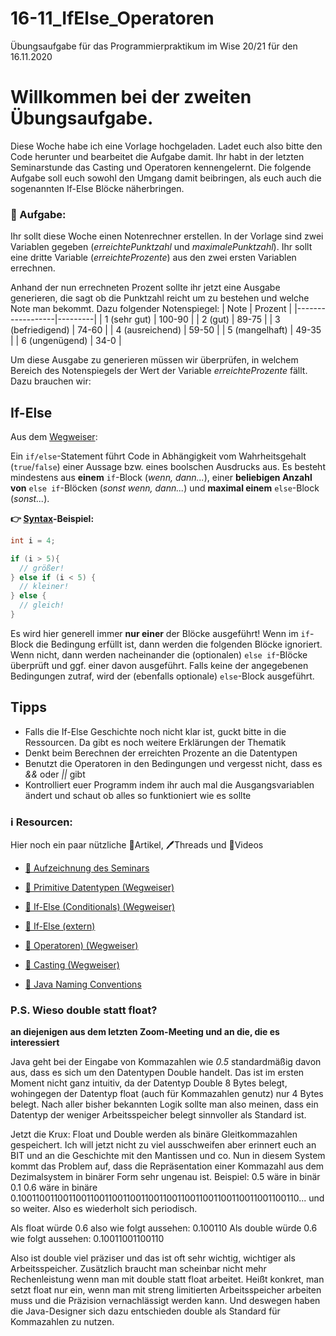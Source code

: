 # 16-11_IfElse_Operatoren
Übungsaufgabe für das Programmierpraktikum im Wise 20/21 für den 16.11.2020

# Willkommen bei der zweiten Übungsaufgabe.

Diese Woche habe ich eine Vorlage hochgeladen. Ladet euch also bitte den Code herunter und bearbeitet die Aufgabe damit.
Ihr habt in der letzten Seminarstunde das Casting und Operatoren kennengelernt. Die folgende Aufgabe soll euch sowohl den Umgang damit beibringen, als euch auch die sogenannten If-Else Blöcke näherbringen.

### 📝 Aufgabe:

Ihr sollt diese Woche einen Notenrechner erstellen. In der Vorlage sind zwei Variablen gegeben (*erreichtePunktzahl* und *maximalePunktzahl*). Ihr sollt eine dritte Variable (*erreichteProzente*) aus den zwei ersten Variablen errechnen.

Anhand der nun errechneten Prozent sollte ihr jetzt eine Ausgabe generieren, die sagt ob die Punktzahl reicht um zu bestehen und welche Note man bekommt. Dazu folgender Notenspiegel:
| Note             | Prozent |
|------------------|---------|
| 1 (sehr gut)     | 100-90  |
| 2 (gut)          | 89-75   |
| 3 (befriedigend) | 74-60   |
| 4 (ausreichend)  | 59-50   |
| 5 (mangelhaft)   | 49-35   |
| 6 (ungenügend)   | 34-0    |

Um diese Ausgabe zu generieren müssen wir überprüfen, in welchem Bereich des Notenspiegels der Wert der Variable *erreichteProzente* fällt. Dazu brauchen wir:

## If-Else
Aus dem [Wegweiser](https://github.com/DH-Cologne/java-wegweiser/blob/master/articles/Konditionale.md):

Ein `if/else`-Statement führt Code in Abhängigkeit vom Wahrheitsgehalt (`true`/`false`) einer Aussage bzw. eines boolschen Ausdrucks aus. Es besteht mindestens aus **einem** `if`-Block (_wenn, dann..._), einer **beliebigen Anzahl von** `else if`-Blöcken (_sonst wenn, dann..._) und **maximal einem** `else`-Block (_sonst..._). 

**:point_right: [Syntax](../Glossar.md#syntax)-Beispiel:**
```java
int i = 4;

if (i > 5){
  // größer!
} else if (i < 5) {
  // kleiner!
} else {
  // gleich!
}
```

Es wird hier generell immer **nur einer** der Blöcke ausgeführt! Wenn im `if`-Block die Bedingung erfüllt ist, dann werden die folgenden Blöcke ignoriert. Wenn nicht, dann werden nacheinander die (optionalen) `else if`-Blöcke überprüft und ggf. einer davon ausgeführt. Falls keine der angegebenen Bedingungen zutraf, wird der (ebenfalls optionale) `else`-Block ausgeführt.

## Tipps
- Falls die If-Else Geschichte noch nicht klar ist, guckt bitte in die Ressourcen. Da gibt es noch weitere Erklärungen der Thematik
- Denkt beim Berechnen der erreichten Prozente an die Datentypen
- Benutzt die Operatoren in den Bedingungen und vergesst nicht, dass es *&&* oder *||* gibt
- Kontrolliert euer Programm indem ihr auch mal die Ausgangsvariablen ändert und schaut ob alles so funktioniert wie es sollte

    
### ℹ️ Resourcen:
Hier noch ein paar nützliche 📃Artikel, 🖊️Threads und 🎥Videos

- [🎥 Aufzeichnung des Seminars](https://www.ilias.uni-koeln.de/ilias/ilias.php?ref_id=3638292&eid=3ebe7375-f969-4330-ad74-a1dbb784ec62&cmd=streamVideo&cmdClass=xoctplayergui&cmdNode=wn:os:17u:185&baseClass=ilrepositorygui)

- [📃 Primitive Datentypen (Wegweiser)](https://github.com/DH-Cologne/java-wegweiser/blob/master/articles/Datentypen.md)
- [📃 If-Else (Conditionals) (Wegweiser)](https://github.com/DH-Cologne/java-wegweiser/blob/master/articles/Konditionale.md)
- [📃 If-Else (extern)](https://www.java-programmieren.com/if-anweisung-java.php)
- [📃 Operatoren) (Wegweiser)](https://github.com/DH-Cologne/java-wegweiser/blob/master/articles/Operatoren.md)
- [📃 Casting (Wegweiser)](https://github.com/DH-Cologne/java-wegweiser/blob/master/articles/Casting.md)

- [📃 Java Naming Conventions](https://github.com/DH-Cologne/java-wegweiser/blob/master/articles/Naming-Conventions.md)

### P.S. Wieso double statt float?
**an diejenigen aus dem letzten Zoom-Meeting und an die, die es interessiert**

Java geht bei der Eingabe von Kommazahlen wie *0.5* standardmäßig davon aus, dass es sich um den Datentypen Double handelt.
Das ist im ersten Moment nicht ganz intuitiv, da der Datentyp Double 8 Bytes belegt, wohingegen der Datentyp float (auch für Kommazahlen genutz) nur 4 Bytes belegt. Nach aller bisher bekannten Logik sollte man also meinen, dass ein Datentyp der weniger Arbeitsspeicher belegt sinnvoller als Standard ist.

Jetzt die Krux:
Float und Double werden als binäre Gleitkommazahlen gespeichert. Ich will jetzt nicht zu viel ausschweifen aber erinnert euch an BIT und an die Geschichte mit den Mantissen und co. Nun in diesem System kommt das Problem auf, dass die Repräsentation einer Kommazahl aus dem Dezimalsystem in binärer Form sehr ungenau ist. Beispiel:
0.5 wäre in binär 0.1
0.6 wäre in binäre 0.10011001100110011001100110011001100110011001100110011001100110... und so weiter. Also es wiederholt sich periodisch.

Als float würde 0.6 also wie folgt aussehen: 0.100110
Als double würde 0.6 wie folgt aussehen:     0.10011001100110

Also ist double viel präziser und das ist oft sehr wichtig, wichtiger als Arbeitsspeicher. Zusätzlich braucht man scheinbar nicht mehr Rechenleistung wenn man mit double statt float arbeitet.
Heißt konkret, man setzt float nur ein, wenn man mit streng limitierten Arbeitsspeicher arbeiten muss und die Präzision vernachlässigt werden kann. Und deswegen haben die Java-Designer sich dazu entschieden double als Standard für Kommazahlen zu nutzen.
